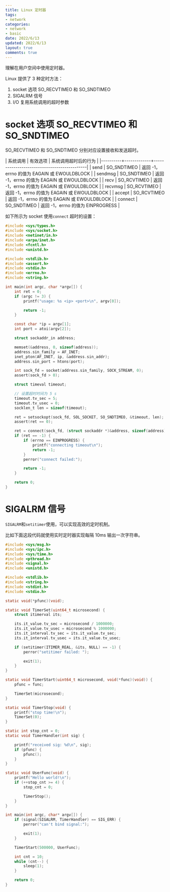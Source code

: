 ```yaml
---
title: Linux 定时器
tags: 
- network
categories:
- network
- basic
date: 2022/6/13
updated: 2022/6/13
layout: true
comments: true
---
```


理解在用户空间中使用定时器。

Linux 提供了 3 种定时方法：
1. socket 选项 SO_RECVTIMEO 和 SO_SNDTIMEO
2. SIGALRM 信号
3. I/O 复用系统调用的超时参数

<!--more-->

# socket 选项 SO_RECVTIMEO 和 SO_SNDTIMEO

SO_RECVTIMEO 和 SO_SNDTIMEO 分别对应设置接收和发送超时。

| 系统调用 | 有效选项    | 系统调用超时后的行为                        |
|----------+-------------+---------------------------------------------|
| send     | SO_SNDTIMEO | 返回 -1，errno 的值为 EAGAIN 或 EWOULDBLOCK |
| sendmsg  | SO_SNDTIMEO | 返回 -1，errno 的值为 EAGAIN 或 EWOULDBLOCK |
| recv     | SO_RCVTIMEO | 返回 -1，errno 的值为 EAGAIN 或 EWOULDBLOCK |
| recvmsg  | SO_RCVTIMEO | 返回 -1，errno 的值为 EAGAIN 或 EWOULDBLOCK |
| accept   | SO_RCVTIMEO | 返回 -1，errno 的值为 EAGAIN 或 EWOULDBLOCK |
| connect  | SO_SNDTIMEO | 返回 -1，errno 的值为 EINPROGRESS           |

如下所示为 socket 使用`connect` 超时的设置：

``` c
#include <sys/types.h>
#include <sys/socket.h>
#include <netinet/in.h>
#include <arpa/inet.h>
#include <fcntl.h>
#include <unistd.h>

#include <stdlib.h>
#include <assert.h>
#include <stdio.h>
#include <errno.h>
#include <string.h>

int main(int argc, char *argv[]) {
    int ret = 0;
    if (argc != 3) {
        printf("usage: %s <ip> <port>\n", argv[0]);

        return -1;
    }

    const char *ip = argv[1];
    int port = atoi(argv[2]);

    struct sockaddr_in address;

    memset(&address, 0, sizeof(address));
    address.sin_family = AF_INET;
    inet_pton(AF_INET, ip, &address.sin_addr);
    address.sin_port = htons(port);

    int sock_fd = socket(address.sin_family, SOCK_STREAM, 0);
    assert(sock_fd > 0);

    struct timeval timeout;

    // 设置超时时间为 5 s
    timeout.tv_sec = 5;
    timeout.tv_usec = 0;
    socklen_t len = sizeof(timeout);

    ret = setsockopt(sock_fd, SOL_SOCKET, SO_SNDTIMEO, &timeout, len);
    assert(ret == 0);

    ret = connect(sock_fd, (struct sockaddr *)&address, sizeof(address));
    if (ret == -1) {
        if (errno == EINPROGRESS) {
            printf("connecting timeout\n");
            return -1;
        }
        perror("connect failed:");

        return -1;
    }

    return 0;
}
```

# SIGALRM 信号

`SIGALRM`和`setitimer`使用，可以实现高效的定时机制。

比如下面这段代码就使用实时定时器实现每隔 10ms 输出一次字符串。

```c
#include <sys/msg.h>
#include <sys/ipc.h>
#include <sys/time.h>
#include <pthread.h>
#include <signal.h>
#include <unistd.h>

#include <stdlib.h>
#include <string.h>
#include <stdint.h>
#include <stdio.h>

static void(*pfunc)(void);

static void TimerSet(uint64_t microsecond) {
    struct itimerval its;

    its.it_value.tv_sec = microsecond / 1000000;
    its.it_value.tv_usec = microsecond % 1000000;
    its.it_interval.tv_sec = its.it_value.tv_sec;
    its.it_interval.tv_usec = its.it_value.tv_usec;

    if (setitimer(ITIMER_REAL, &its, NULL) == -1) {
        perror("setitimer failed: ");

        exit(1);
    }
}

static void TimerStart(uint64_t microsecond, void(*func)(void)) {
    pfunc = func;

    TimerSet(microsecond);
}

static void TimerStop(void) {
    printf("stop time!\n");
    TimerSet(0);
}

static int stop_cnt = 0;
static void TimerHandler(int sig) {

    printf("received sig: %d\n", sig);
    if (pfunc) {
        pfunc();
    }
}

static void UserFunc(void) {
    printf("Hello world!\n");
    if (++stop_cnt >= 4) {
        stop_cnt = 0;

        TimerStop();
    }
}

int main(int argc, char* argv[]) {
    if (signal(SIGALRM, TimerHandler) == SIG_ERR) {
        perror("can't bind signal:");

        exit(1);
    }

    TimerStart(500000, UserFunc);

    int cnt = 10;
    while (cnt--) {
        sleep(1);
    }

    return 0;
}
```
